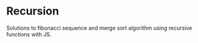 # Recursion

Solutions to fibonacci sequence and merge sort algorithm using recursive functions with JS.
